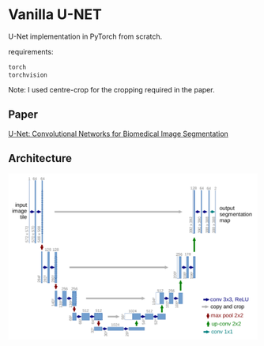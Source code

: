 # Vanilla U-NET

U-Net implementation in PyTorch from scratch.

requirements:
```
torch
torchvision
```

Note: I used centre-crop for the cropping required in the paper.

## Paper

[U-Net: Convolutional Networks for Biomedical Image Segmentation](https://arxiv.org/abs/1505.04597)

## Architecture

![U-Net Architecture](architecture.png)